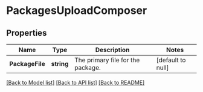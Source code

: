 # PackagesUploadComposer

## Properties
Name | Type | Description | Notes
------------ | ------------- | ------------- | -------------
**PackageFile** | **string** | The primary file for the package. | [default to null]

[[Back to Model list]](../README.md#documentation-for-models) [[Back to API list]](../README.md#documentation-for-api-endpoints) [[Back to README]](../README.md)


